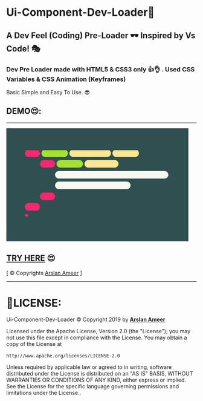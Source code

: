 # Ui-Component-Dev-Loader🎡

## A Dev Feel (Coding) Pre-Loader 🕶 Inspired by Vs Code! 🎭

### Dev Pre Loader made with HTML5 & CSS3 only 👍👌 . Used CSS Variables & CSS Animation (Keyframes) 
 
Basic Simple and Easy To Use. 😎

## DEMO😍:

---

![](demo.gif)

## [TRY HERE](https://arslanameer.github.io/Ui-Component-Dev-Loader/) 😍

[ © Copyrights [Arslan Ameer](http://www.arslanameer.com/) ]

---

# 🔐LICENSE:

Ui-Component-Dev-Loader © Copyright 2019 by **[Arslan Ameer](http://www.arslanameer.com/)**

Licensed under the Apache License, Version 2.0 (the "License");
you may not use this file except in compliance with the License.
You may obtain a copy of the License at

    http://www.apache.org/licenses/LICENSE-2.0

Unless required by applicable law or agreed to in writing, software
distributed under the License is distributed on an "AS IS" BASIS,
WITHOUT WARRANTIES OR CONDITIONS OF ANY KIND, either express or implied.
See the License for the specific language governing permissions and
limitations under the License..
